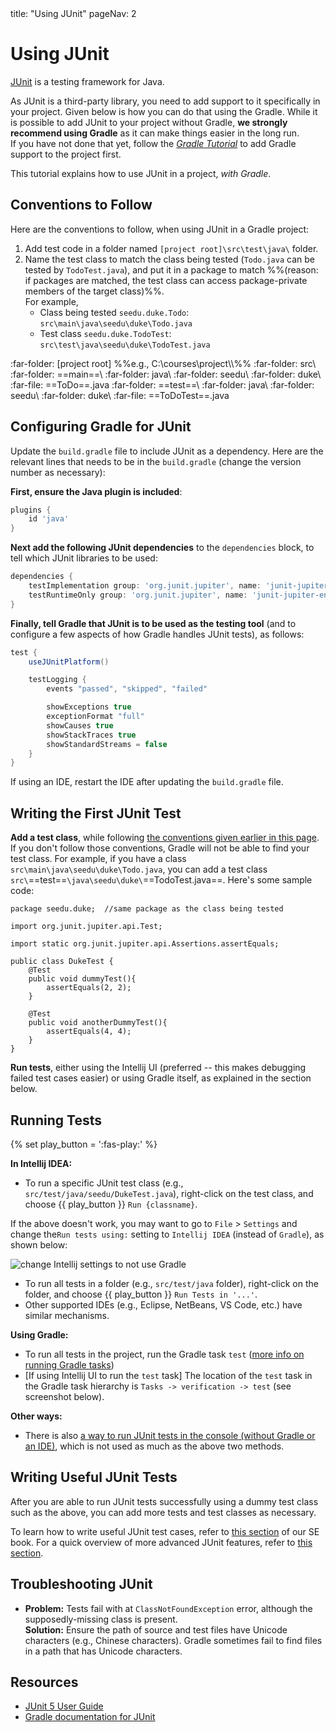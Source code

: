 <frontmatter>
  title: "Using JUnit"
  pageNav: 2
</frontmatter>

# Using JUnit

<div class="lead">

[JUnit](https://junit.org/junit5/) is a testing framework for Java.
</div>

<div id="junit-use-gradle">

As JUnit is a third-party library, you need to add support to it specifically in your project. Given below is how you can do that using the <tooltip content="a build tool and a dependency management tool">Gradle</tooltip>. While it is possible to add JUnit to your project without Gradle, **we strongly recommend using Gradle** as it can make things easier in the long run.<br>
If you have not done that yet, follow the [_Gradle Tutorial_](gradle.html) to add Gradle support to the project first.
</div>

This tutorial explains how to use JUnit in a project, _with Gradle_.

<!-- ======================================================== -->


<div id="junit-conventions">

## Conventions to Follow

Here are the conventions to follow, when using JUnit in a Gradle project:

1. Add test code in a folder named `[project root]\src\test\java\` folder.
1. Name the test class to match the class being tested (`Todo.java` can be tested by `TodoTest.java`), and put it in a package to match %%(reason: if packages are matched, the test class can access package-private members of the target class)%%.<br>
   For example,
   * Class being tested `seedu.duke.Todo`: `src\main\java\seedu\duke\Todo.java`
   * Test class `seedu.duke.TodoTest`: `src\test\java\seedu\duke\TodoTest.java`

<div class="indented-level2">

<tree>
:far-folder: [project root] %%e.g., C:\courses\project\\%%
  :far-folder: src\
    :far-folder: ==main==\
      :far-folder: java\
        :far-folder: seedu\
          :far-folder: duke\
            :far-file: ==ToDo==.java
    :far-folder: ==test==\
      :far-folder: java\
        :far-folder: seedu\
          :far-folder: duke\
            :far-file: ==ToDoTest==.java
</tree>
<br>
</div>
</div>

<!-- ======================================================== -->


<div id="add-junit-to-gradle">

## Configuring Gradle for JUnit

Update the `build.gradle` file to include JUnit as a dependency. Here are the relevant lines that needs to be in the `build.gradle` (change the version number as necessary):

**First, ensure the Java plugin is included**:

```groovy {heading="build.gradle"}
plugins {
    id 'java'
}
```

**Next add the following JUnit dependencies** to the `dependencies` block, to tell which JUnit libraries to be used:

```groovy {highlight-lines="2-3", heading="build.gradle"}
dependencies {
    testImplementation group: 'org.junit.jupiter', name: 'junit-jupiter-api', version: '5.10.0'
    testRuntimeOnly group: 'org.junit.jupiter', name: 'junit-jupiter-engine', version: '5.10.0'
}
```

**Finally, tell Gradle that JUnit is to be used as the testing tool** (and to configure a few aspects of how Gradle handles JUnit tests), as follows:

```groovy {heading="build.gradle"}
test {
    useJUnitPlatform()

    testLogging {
        events "passed", "skipped", "failed"

        showExceptions true
        exceptionFormat "full"
        showCauses true
        showStackTraces true
        showStandardStreams = false
    }
}
```

</div>
<box type="tip" seamless>

If using an IDE, restart the IDE after updating the `build.gradle` file.
</box>

<!-- ======================================================== -->

<div id="first-unit-test">

## Writing the First JUnit Test

**Add a test class**, while following [the conventions given earlier in this page](#conventions-to-follow). If you don't follow those conventions, Gradle will not be able to find your test class. For example, if you have a class `src\main\java\seedu\duke\Todo.java`, you can add a test class `src\`==test==`\java\seedu\duke\`==TodoTest.java==. Here's some sample code:

```java{.line-numbers highlight-lines="8,13", heading="src\test\java\seedu\duke\TodoTest.java"}
package seedu.duke;  //same package as the class being tested

import org.junit.jupiter.api.Test;

import static org.junit.jupiter.api.Assertions.assertEquals;

public class DukeTest {
    @Test
    public void dummyTest(){
        assertEquals(2, 2);
    }

    @Test
    public void anotherDummyTest(){
        assertEquals(4, 4);
    }
}
```

</div>

**Run tests**, either using the Intellij UI (preferred -- this makes debugging failed test cases easier) or using Gradle itself, as explained in the section below.

<!-- ======================================================== -->

## Running Tests

{% set play_button = '<span class="text-success">:fas-play:</span>' %}

****In Intellij IDEA:****

* To run a specific JUnit test class (e.g., `src/test/java/seedu/DukeTest.java`), right-click on the test class, and choose {{ play_button }} `Run {classname}`.

<box type="tip" seamless>

If the above doesn't work, you may want to go to `File` > `Settings` and change the`Run tests using:` setting to `Intellij IDEA` (instead of `Gradle`), as shown below:

<panel header="Expand to see screenshot ..." peek no-close no-switch>

![change Intellij settings to not use Gradle](images/gradle/intellijRunTestsUsingIntellij.png)
</panel>
</box>

* To run all tests in a folder (e.g., `src/test/java` folder), right-click on the folder, and choose {{ play_button }} `Run Tests in '...'`.
* Other supported IDEs (e.g., Eclipse, NetBeans, VS Code, etc.) have similar mechanisms.

****Using Gradle:****

* To run all tests in the project, run the Gradle task `test` ([more info on running Gradle tasks](gradle.md#running-gradle-tasks))
* [If using Intellij UI to run the `test` task] The location of the `test` task in the Gradle task hierarchy is `Tasks -> verification -> test` (see screenshot below).<br>
    <pic src="images/junit/gradleTaskHierarchy.png" />

<div id="other-ways-of-running-tests">

****Other ways:****

* There is also [a way to run JUnit tests in the console (without Gradle or an IDE)](https://junit.org/junit5/docs/current/user-guide/#running-tests-console-launcher), which is not used as much as the above two methods.

</div>

<!-- ======================================================== -->

<div id="useful-test-cases">

## Writing Useful JUnit Tests

After you are able to run JUnit tests successfully using a dummy test class such as the above, you can add more tests and test classes as necessary.

To learn how to write useful JUnit test cases, refer to [this section](https://se-education.org/se-book/cppToJava/junit/basic/index.html) of our SE book. For a quick overview of more advanced JUnit features, refer to [this section](https://se-education.org/se-book/cppToJava/junit/intermediate/index.html).

</div>

<!-- ======================================================== -->

<div id="troubleshooting-junit">

## Troubleshooting JUnit

* **Problem:** Tests fail with at `ClassNotFoundException` error, although the supposedly-missing class is present.<br>
  **Solution:** Ensure the path of source and test files have Unicode characters (e.g., Chinese characters). Gradle sometimes fail to find files in a path that has Unicode characters.

</div>

<!-- ======================================================== -->

## Resources

* [JUnit 5 User Guide](https://junit.org/junit5/docs/current/user-guide/)
* [Gradle documentation for JUnit](https://docs.gradle.org/current/userguide/java_testing.html#using_junit5)
